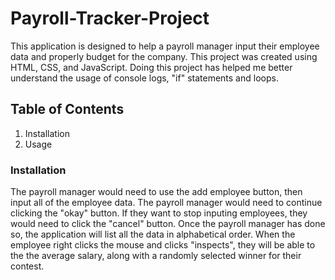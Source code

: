 # Payroll-Tracker-Project
This application is designed to help a payroll manager input their employee data and properly budget for the company. This project was created using HTML, CSS, and JavaScript. Doing this project has helped me better understand the usage of console logs, "if" statements and loops.
## Table of Contents
1. Installation
2. Usage
### Installation
The payroll manager would need to use the add employee button, then input all of the employee data. The payroll manager would need to continue clicking the "okay" button. If they want to stop inputing employees, they would need to click the "cancel" button. Once the payroll manager has done so, the application will list all the data in alphabetical order. When the employee right clicks the mouse and clicks "inspects", they will be able to the the average salary, along with a randomly selected winner for their contest.
